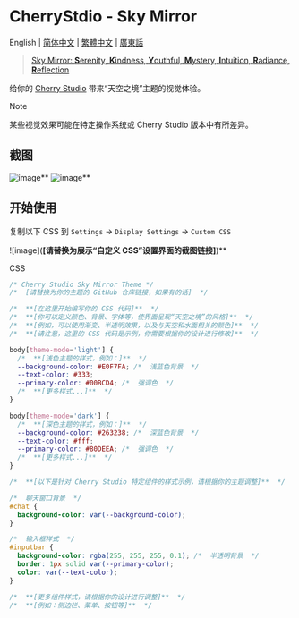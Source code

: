 # CherryStdio - Sky Mirror

English | [简体中文](README-cmn_CN.md) | [繁體中文](README-cmn_TW.md) | [廣東話](README-jyut.md)

> [Sky Mirror: **S**erenity, **K**indness, **Y**outhful, **M**ystery, **I**ntuition, **R**adiance, **R**eflection](此处可以替换为你自己定义的主题关键词)

给你的 [Cherry Studio](https://github.com/CherryHQ/cherry-studio) 带来“天空之境”主题的视觉体验。

> [!NOTE]
> 某些视觉效果可能在特定操作系统或 Cherry Studio 版本中有所差异。

## 截图

![image](**[请替换为你的主题截图1的链接]**)**
![image](**[请替换为你的主题截图2的链接]**)**

<!--
![image](**[请替换为你的主题截图3的链接]**)**
![image](**[请替换为你的主题截图4的链接]**)**
![image](**[请替换为你的主题截图5的链接]**)**
![image](**[请替换为你的主题截图6的链接]**)**
-->

## 开始使用

复制以下 CSS 到 `Settings` -> `Display Settings` -> `Custom CSS`

![image](**[请替换为展示“自定义 CSS”设置界面的截图链接]**)**

CSS

```css
/* Cherry Studio Sky Mirror Theme */
/*  [请替换为你的主题的 GitHub 仓库链接，如果有的话]  */

/*  **[在这里开始编写你的 CSS 代码]**  */
/*  **[你可以定义颜色、背景、字体等，使界面呈现“天空之境”的风格]**  */
/*  **[例如，可以使用渐变、半透明效果，以及与天空和水面相关的颜色]**  */
/*  **[请注意，这里的 CSS 代码是示例，你需要根据你的设计进行修改]**  */

body[theme-mode='light'] {
  /*  **[浅色主题的样式，例如：]**  */
  --background-color: #E0F7FA; /*  浅蓝色背景  */
  --text-color: #333;
  --primary-color: #00BCD4; /*  强调色  */
  /*  **[更多样式...]**  */
}

body[theme-mode='dark'] {
  /*  **[深色主题的样式，例如：]**  */
  --background-color: #263238; /*  深蓝色背景  */
  --text-color: #fff;
  --primary-color: #80DEEA; /*  强调色  */
  /*  **[更多样式...]**  */
}

/*  **[以下是针对 Cherry Studio 特定组件的样式示例，请根据你的主题调整]**  */

/*  聊天窗口背景  */
#chat {
  background-color: var(--background-color);
}

/*  输入框样式  */
#inputbar {
  background-color: rgba(255, 255, 255, 0.1); /*  半透明背景  */
  border: 1px solid var(--primary-color);
  color: var(--text-color);
}

/*  **[更多组件样式，请根据你的设计进行调整]**  */
/*  **[例如：侧边栏、菜单、按钮等]**  */
